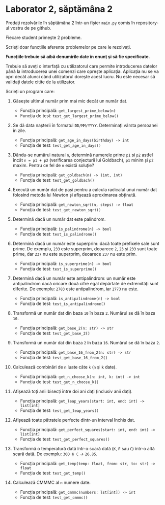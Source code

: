 # Laborator 2, săptămâna 2

Predați rezolvările în săptămâna 2 într-un fișier `main.py` comis în repository-ul vostru de pe github. 

Fiecare student primește 2 probleme. 

Scrieți doar funcțiile aferente problemelor pe care le rezolvați. 

**Funcțiile trebuie să aibă denumirile date în enunț și să fie specificate.**

Trebuie să aveți o interfață cu utilizatorul care permite introducerea datelor până la introducerea unei comenzi care oprește aplicația. Aplicația nu se va opri decât atunci când utilizatorul dorește acest lucru. Nu este necesar să validați datele citite de la utilizator.

Scrieți un program care:

1. Găsește ultimul număr prim mai mic decât un număr dat.
    - Funcția principală: `get_largest_prime_below(n)`
    - Funcția de test: `test_get_largest_prime_below()`

2. Se dă data nașterii în formatul `DD/MM/YYYY`. Determinați vârsta persoanei în zile.
    - Funcția principală: `get_age_in_days(birthday) -> int`
    - Funcția de test: `test_get_age_in_days()`
     
3. Dându-se numărul natural `n`, determină numerele prime `p1` si `p2` astfel încât `n = p1 + p2` (verificarea conjecturii lui Goldbach), `p1` minim și `p2` maxim. Pentru ce fel de `n` există soluție? 
    - Funcția principală: `get_goldbach(n) -> (int, int)`
    - Funcția de test: `test_get_goldbach()`
     
4. Execută un număr dat de pași pentru a calcula radicalul unui număr dat folosind metoda lui Newton și afișează aproximarea obținută.
    - Funcția principală: `get_newton_sqrt(n, steps) -> float`
    - Funcția de test: `test_get_newton_sqrt()`
    
5. Determină dacă un număr dat este palindrom.
    - Funcția principală: `is_palindrome(n) -> bool`
    - Funcția de test: `test_is_palindrome()`

6. Determină dacă un număr este superprim: dacă toate prefixele sale sunt prime. De exemplu, `233` este superprim, deoarece `2`, `23` și `233` sunt toate prime, dar `237` nu este superprim, deoarece `237` nu este prim. 
    - Funcția principală: `is_superprime(n) -> bool`
    - Funcția de test: `test_is_superprime()`

	
7. Determină dacă un număr este antipalindrom: un număr este antipalindrom dacă oricare două cifre egal depărtate de extremități sunt diferite. De exemplu: `2783` este antipalindrom, iar `2773` nu este.
    - Funcția principală: `is_antipalindrome(n) -> bool`
    - Funcția de test: `test_is_antipalindrome()`

8. Transformă un număr dat din baza `10` în baza `2`. Numărul se dă în baza `10`.
    - Funcția principală: `get_base_2(n: str) -> str`
    - Funcția de test: `test_get_base_2()`

9. Transformă un număr dat din baza `2` în baza `16`. Numărul se dă în baza `2`.
    - Funcția principală: `get_base_16_from_2(n: str) -> str`
    - Funcția de test: `test_get_base_16_from_2()`

10. Calculează combinări de `n` luate câte `k` (`n` și `k` date).
    - Funcția principală: `get_n_choose_k(n: int, k: int) -> int`
    - Funcția de test: `test_get_n_choose_k()`

11. Afișează toți anii bisecți între doi ani dați (inclusiv anii dați).
    - Funcția principală: `get_leap_years(start: int, end: int) -> list[int]`
    - Funcția de test: `test_get_leap_years()`


12. Afișează toate pătratele perfecte dintr-un interval închis dat.
    - Funcția principală: `get_perfect_squares(start: int, end: int) -> list[int]`
    - Funcția de test: `test_get_perfect_squares()`

13. Transformă o temperatură dată într-o scară dată (`K`, `F` sau `C`) într-o altă scară dată. De exemplu: `300 K C` -> `26.85`.
    - Funcția principală: `get_temp(temp: float, from: str, to: str) -> float`
    - Funcția de test: `test_get_temp()`

14. Calculează CMMMC al `n` numere date.
    - Funcția principală: `get_cmmmc(numbers: lst[int]) -> int`
    - Funcția de test: `test_get_cmmmc()`
